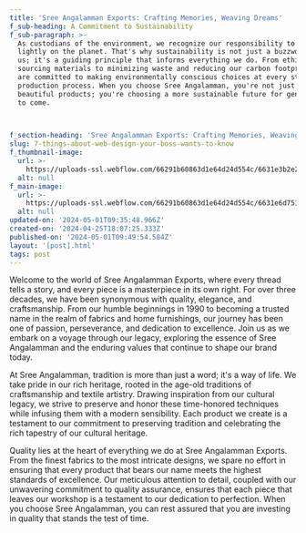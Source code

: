 ```yaml
---
title: 'Sree Angalamman Exports: Crafting Memories, Weaving Dreams'
f_sub-heading: A Commitment to Sustainability
f_sub-paragraph: >-
  As custodians of the environment, we recognize our responsibility to tread
  lightly on the planet. That's why sustainability is not just a buzzword for
  us; it's a guiding principle that informs everything we do. From ethically
  sourcing materials to minimizing waste and reducing our carbon footprint, we
  are committed to making environmentally conscious choices at every step of our
  production process. When you choose Sree Angalamman, you're not just choosing
  beautiful products; you're choosing a more sustainable future for generations
  to come.


  ‍
f_section-heading: 'Sree Angalamman Exports: Crafting Memories, Weaving Dreams'
slug: 7-things-about-web-design-your-boss-wants-to-know
f_thumbnail-image:
  url: >-
    https://uploads-ssl.webflow.com/66291b60863d1e64d24d554c/6631e3b2e2b8d0454442500c_A1qNe3BSXML._AC_UF894%2C1000_QL80_.jpg
  alt: null
f_main-image:
  url: >-
    https://uploads-ssl.webflow.com/66291b60863d1e64d24d554c/6631e6d7516544ad2f59144a_petal-soft-quilted-bed-cover-blue-ethnic-100-cotton-king-size-bedspread-773623.webp
  alt: null
updated-on: '2024-05-01T09:35:48.966Z'
created-on: '2024-04-25T18:07:25.333Z'
published-on: '2024-05-01T09:49:54.584Z'
layout: '[post].html'
tags: post
---
```


Welcome to the world of Sree Angalamman Exports, where every thread tells a story, and every piece is a masterpiece in its own right. For over three decades, we have been synonymous with quality, elegance, and craftsmanship. From our humble beginnings in 1990 to becoming a trusted name in the realm of fabrics and home furnishings, our journey has been one of passion, perseverance, and dedication to excellence. Join us as we embark on a voyage through our legacy, exploring the essence of Sree Angalamman and the enduring values that continue to shape our brand today.

At Sree Angalamman, tradition is more than just a word; it's a way of life. We take pride in our rich heritage, rooted in the age-old traditions of craftsmanship and textile artistry. Drawing inspiration from our cultural legacy, we strive to preserve and honor these time-honored techniques while infusing them with a modern sensibility. Each product we create is a testament to our commitment to preserving tradition and celebrating the rich tapestry of our cultural heritage.

Quality lies at the heart of everything we do at Sree Angalamman Exports. From the finest fabrics to the most intricate designs, we spare no effort in ensuring that every product that bears our name meets the highest standards of excellence. Our meticulous attention to detail, coupled with our unwavering commitment to quality assurance, ensures that each piece that leaves our workshop is a testament to our dedication to perfection. When you choose Sree Angalamman, you can rest assured that you are investing in quality that stands the test of time.

‍
